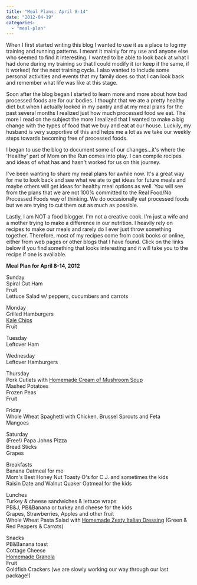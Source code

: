 ```yaml
---
title: "Meal Plans: April 8-14"
date: "2012-04-19"
categories: 
  - "meal-plan"
---
```


When I first started writing this blog I wanted to use it as a place to log my training and running patterns. I meant it mainly for my use and anyone else who seemed to find it interesting. I wanted to be able to look back at what I had done during my training so that I could modify it (or keep it the same, if it worked) for the next training cycle. I also wanted to include some personal activities and events that my family does so that I can look back and remember what life was like at this stage.   
  
  
Soon after the blog began I started to learn more and more about how bad processed foods are for our bodies. I thought that we ate a pretty healthy diet but when I actually looked in my pantry and at my meal plans for the past several months I realized just how much processed food we eat. The more I read on the subject the more I realized that I wanted to make a big change with the types of food that we buy and eat at our house. Luckily, my husband is very supportive of this and helps me a lot as we take our weekly steps towards becoming free of processed foods.  
  
  
I began to use the blog to document some of our changes...it's where the 'Healthy' part of Mom on the Run comes into play. I can compile recipes and ideas of what has and hasn't worked for us on this journey.   
  
  
I've been wanting to share my meal plans for awhile now. It's a great way for me to look back and see what we ate to get ideas for future meals and maybe others will get ideas for healthy meal options as well. You will see from the plans that we are not 100% committed to the Real Food/No Processed Foods way of thinking. We do occasionally eat processed foods but we are trying to cut them out as much as possible.  
  
  
Lastly, I am NOT a food blogger. I'm not a creative cook. I'm just a wife and a mother trying to make a difference in our nutrition. I heavily rely on recipes to make our meals and rarely do I ever just throw something together. Therefore, most of my recipes come from cook books or online, either from web pages or other blogs that I have found. Click on the links below if you find something that looks interesting and it will take you to the recipe if one is available.   
  
  
**Meal Plan for April 8-14, 2012**  
  
Sunday  
Spiral Cut Ham  
Fruit  
Lettuce Salad w/ peppers, cucumbers and carrots  
  
  
Monday  
Grilled Hamburgers  
[Kale Chips](http://www.100daysofrealfood.com/2010/04/30/recipe-kale-chips-a-surprisingly-easy-and-delicious-veggie/)  
Fruit  
  
  
Tuesday  
Leftover Ham  
  
  
Wednesday  
Leftover Hamburgers  
  
  
Thursday  
Pork Cutlets with [Homemade Cream of Mushroom Soup](http://onceamonthmom.com/homemade-cream-of-something-soup/)  
Mashed Potatoes  
Frozen Peas  
Fruit  
  
  
Friday  
Whole Wheat Spaghetti with Chicken, Brussel Sprouts and Feta  
Mangoes  
  
  
Saturday  
(Free!) Papa Johns Pizza  
Bread Sticks  
Grapes  
  
  
Breakfasts  
Banana Oatmeal for me  
Mom's Best Honey Nut Toasty O's for C.J. and sometimes the kids  
Raisin Date and Walnut Quaker Oatmeal for the kids  
  
Lunches  
Turkey & cheese sandwiches & lettuce wraps  
PB&J, PB&Banana or turkey and cheese for the kids   
Grapes, Strawberries, Apples and other fruit  
Whole Wheat Pasta Salad with [Homemade Zesty Italian Dressing](http://www.pennilessparenting.com/2010/07/perfect-homemade-italian-dressing.html) (Green & Red Peppers & Carrots)  
  
  
Snacks  
PB&Banana toast  
Cottage Cheese  
[Homemade Granola](http://www.100daysofrealfood.com/2010/04/04/recipe-granola-bars-cereal/)  
Fruit  
Goldfish Crackers (we are slowly working our way through our last package!)
